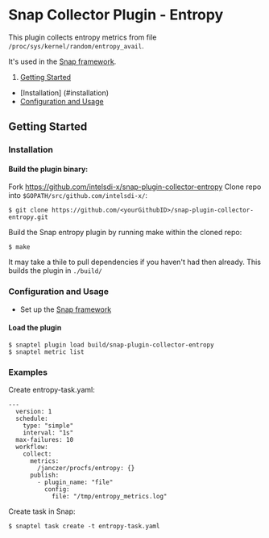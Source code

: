 # Snap Collector Plugin - Entropy

This plugin collects entropy metrics from file `/proc/sys/kernel/random/entropy_avail`.

It's used in the [Snap framework](https://github.com/intelsdi-x/snap).

1. [Getting Started](#getting-started)
  * [Installation] (#installation)
  * [Configuration and Usage](#configuration-and-usage)

## Getting Started

### Installation
#### Build the plugin binary:
Fork https://github.com/intelsdi-x/snap-plugin-collector-entropy
Clone repo into `$GOPATH/src/github.com/intelsdi-x/`:

```
$ git clone https://github.com/<yourGithubID>/snap-plugin-collector-entropy.git
```

Build the Snap entropy plugin by running make within the cloned repo:
```
$ make
```
It may take a thile to pull dependencies if you haven't had then already.
This builds the plugin in `./build/`


### Configuration and Usage
* Set up the [Snap framework](https://github.com/intelsdi-x/snap/blob/master/README.md#getting-started)

#### Load the plugin
```
$ snaptel plugin load build/snap-plugin-collector-entropy
$ snaptel metric list
```

### Examples
Create entropy-task.yaml:

```
---
  version: 1
  schedule:
    type: "simple"
    interval: "1s"
  max-failures: 10
  workflow:
    collect:
      metrics:
        /janczer/procfs/entropy: {}
      publish:
        - plugin_name: "file"
          config:
            file: "/tmp/entropy_metrics.log"
```

Create task in Snap:
```
$ snaptel task create -t entropy-task.yaml

